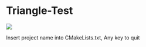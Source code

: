 # Triangle-Test
![](https://imgur.com/0e7fqxp)

Insert project name into CMakeLists.txt, 
Any key to quit
